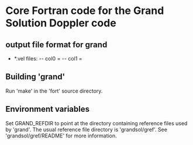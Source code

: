 # Core Fortran code for the Grand Solution Doppler code

## output file format for grand

- *.vel files:
-- col0 = 
-- col1 = 


## Building 'grand'

Run 'make' in the 'fort' source directory.

## Environment variables

Set GRAND_REFDIR to point at the directory containing reference files used
by 'grand'. The usual reference file directory is 'grandsol/gref'.
See 'grandsol/gref/README' for more information.
